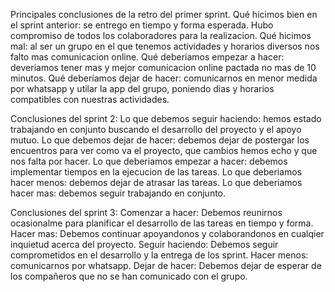 Principales conclusiones de la retro del primer sprint.
Qué hicimos bien en el sprint anterior: se entrego en tiempo y forma esperada. Hubo compromiso de todos los colaboradores para la realizacion.
Qué hicimos mal: al ser un grupo en el que tenemos actividades y horarios diversos nos falto mas comunicacion online.
Qué deberíamos empezar a hacer: deveriamos tener mas y mejor comunicacion online pactada no mas de 10 minutos.
Qué deberíamos dejar de hacer: comunicarnos en menor medida por whatsapp y utilar la app del grupo, poniendo dias y horarios compatibles con nuestras actividades.

Conclusiones del sprint 2:
Lo que debemos seguir haciendo: hemos estado trabajando en conjunto buscando el desarrollo del proyecto y el apoyo mutuo.
Lo que debemos dejar de hacer: debemos dejar de postergar los encuentros para ver como va el proyecto, que cambios hemos echo y que nos falta por hacer.
Lo que deberiamos empezar a hacer: debemos implementar tiempos en la ejecucion de las tareas.
Lo que deberiamos hacer menos: debemos dejar de atrasar las tareas.
Lo que deberiamos hacer mas: debemos seguir trabajando en conjunto.

Conclusiones del sprint 3:
Comenzar a hacer: Debemos reunirnos ocasionalme para planificar el desarrollo de las tareas en tiempo y forma.
Hacer mas: Debemos continuar apoyandonos y colaborandonos en cualqier inquietud acerca del proyecto.
Seguir haciendo: Debemos seguir comprometidos en el desarrollo y la entrega de los sprint.
Hacer menos: comunicarnos por whatsapp.
Dejar de hacer: Debemos dejar de esperar de los compañeros que no se han comunicado con el grupo.
